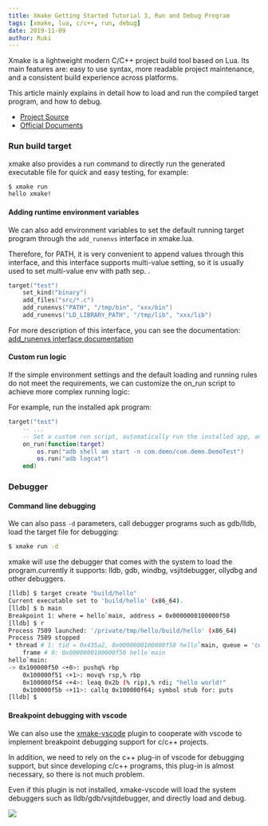 ```yaml
---
title: Xmake Getting Started Tutorial 3, Run and Debug Program
tags: [xmake, lua, c/c++, run, debug]
date: 2019-11-09
author: Ruki
---
```


Xmake is a lightweight modern C/C++ project build tool based on Lua. Its main features are: easy to use syntax, more readable project maintenance, and a consistent build experience across platforms.

This article mainly explains in detail how to load and run the compiled target program, and how to debug.

* [Project Source](https://github.com/xmake-io/xmake)
* [Official Documents](https://xmake.io/)

### Run build target

xmake also provides a run command to directly run the generated executable file for quick and easy testing, for example:

```bash
$ xmake run
hello xmake!
```

#### Adding runtime environment variables

We can also add environment variables to set the default running target program through the `add_runenvs` interface in xmake.lua.

Therefore, for PATH, it is very convenient to append values through this interface, and this interface supports multi-value setting, so it is usually used to set multi-value env with path sep. .

```lua
target("test")
    set_kind("binary")
    add_files("src/*.c")
    add_runenvs("PATH", "/tmp/bin", "xxx/bin")
    add_runenvs("LD_LIBRARY_PATH", "/tmp/lib", "xxx/lib")
```

For more description of this interface, you can see the documentation: [add_runenvs interface documentation](https://xmake.io)






#### Custom run logic

If the simple environment settings and the default loading and running rules do not meet the requirements, we can customize the on_run script to achieve more complex running logic:

For example, run the installed apk program:

```lua
target("test")
    -- ...
    -- Set a custom run script, automatically run the installed app, and automatically obtain device output information
    on_run(function(target)
        os.run("adb shell am start -n com.demo/com.demo.DemoTest")
        os.run("adb logcat")
    end)
```

### Debugger

#### Command line debugging

We can also pass `-d` parameters, call debugger programs such as gdb/lldb, load the target file for debugging:


```bash
$ xmake run -d
```

xmake will use the debugger that comes with the system to load the program.currently it supports: lldb, gdb, windbg, vsjitdebugger, ollydbg and other debuggers.

```bash
[lldb] $ target create "build/hello"
Current executable set to 'build/hello' (x86_64).
[lldb] $ b main
Breakpoint 1: where = hello`main, address = 0x0000000100000f50
[lldb] $ r
Process 7509 launched: '/private/tmp/hello/build/hello' (x86_64)
Process 7509 stopped
* thread # 1: tid = 0x435a2, 0x0000000100000f50 hello`main, queue = 'com.apple.main-thread', stop reason = breakpoint 1.1
    frame # 0: 0x0000000100000f50 hello`main
hello`main:
-> 0x100000f50 <+0>: pushq% rbp
    0x100000f51 <+1>: movq% rsp,% rbp
    0x100000f54 <+4>: leaq 0x2b (% rip),% rdi; "hello world!"
    0x100000f5b <+11>: callq 0x100000f64; symbol stub for: puts
[lldb] $
```

#### Breakpoint debugging with vscode

We can also use the [xmake-vscode](https://github.com/xmake-io/xmake-vscode) plugin to cooperate with vscode to implement breakpoint debugging support for c/c++ projects.

In addition, we need to rely on the c++ plug-in of vscode for debugging support, but since developing c/c++ programs, this plug-in is almost necessary, so there is not much problem.

Even if this plugin is not installed, xmake-vscode will load the system debuggers such as lldb/gdb/vsjitdebugger, and directly load and debug.

<img src="/assets/img/posts/xmake/xmake-vscode-debug.gif">